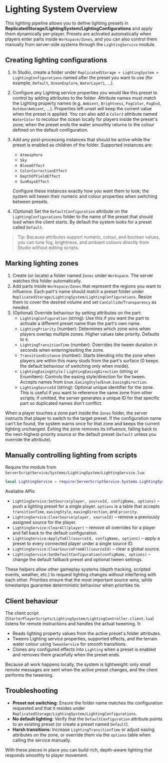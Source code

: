 # Lighting System Overview

This lighting pipeline allows you to define lighting presets in **ReplicatedStorage/LightingSystem/LightingConfigurations** and apply them dynamically per-player. Presets are activated automatically when players enter parts inside `Workspace/Zones`, and you can also control them manually from server-side systems through the `LightingService` module.

## Creating lighting configurations

1. In Studio, create a folder under `ReplicatedStorage > LightingSystem > LightingConfigurations` named after the preset you want to use (for example, `Default`, `OceanExplore`, `WaterLayer1`, ...).
2. Configure any Lighting service properties you would like this preset to control by adding attributes to the folder. Attribute names must match the Lighting property names (e.g. `Ambient`, `Brightness`, `FogColor`, `FogEnd`, `OutdoorAmbient`, ...). Properties left unset will keep the current value when the preset is applied. You can also add a `Color3` attribute named `WaterColor` to recolour the ocean locally for players inside the preset's zone; when the preset ends the water smoothly returns to the colour defined on the default configuration.
3. Add any post-processing instances that should be active while the preset is enabled as children of the folder. Supported instances are:
   - `Atmosphere`
   - `Sky`
   - `BloomEffect`
   - `ColorCorrectionEffect`
   - `DepthOfFieldEffect`
   - `SunRaysEffect`

   Configure these instances exactly how you want them to look; the system will tween their numeric and colour properties when switching between presets.
4. (Optional) Set the `DefaultConfiguration` attribute on the `LightingConfigurations` folder to the name of the preset that should load when the client starts. By default the system looks for a preset called `Default`.

> Tip: Because attributes support numeric, colour, and boolean values, you can tune fog, brightness, and ambient colours directly from Studio without editing scripts.

## Marking lighting zones

1. Create (or locate) a folder named `Zones` under `Workspace`. The server watches this folder automatically.
2. Add parts inside `Workspace/Zones` that represent the regions you want to influence. Each part's name should match a preset folder under `ReplicatedStorage/LightingSystem/LightingConfigurations`. Resize them to cover the desired volume and set `CanCollide`/`Transparency` as needed.
3. (Optional) Override behaviour by setting attributes on the part:
   - `LightingConfiguration` (string): Use this if you want the part to activate a different preset name than the part's own name.
   - `LightingPriority` (number): Determines which zone wins when players overlap multiple zones. Higher values take priority. Defaults to `0`.
   - `LightingTransitionTime` (number): Overrides the tween duration in seconds when entering/exiting the zone.
   - `TransitionDistance` (number): Starts blending into the zone when players are within this many studs from the part's surface (0 keeps the default behaviour of switching only when inside).
   - `LightingEasingStyle` / `LightingEasingDirection` (string or EnumItem): Controls the easing style/direction for the tween. Accepts names from `Enum.EasingStyle`/`Enum.EasingDirection`.
   - `LightingSourceId` (string): Optional unique identifier for the zone. This is useful if you want to reference the same zone from other scripts; if omitted, the server generates a unique ID for that specific part so duplicated names don't conflict.

When a player touches a zone part inside the `Zones` folder, the server instructs that player to switch to the target preset. If the configuration name can't be found, the system warns once for that zone and keeps the current lighting unchanged. Exiting the zone removes its influence, falling back to the next-highest-priority source or the default preset (`Default` unless you override the attribute).

## Manually controlling lighting from scripts

Require the module from `ServerScriptService/Systems/LightingSystem/LightingService.lua`:

```lua
local LightingService = require(ServerScriptService.Systems.LightingSystem.LightingService)
```

Available APIs:

- `LightingService:SetSource(player, sourceId, configName, options)` – push a lighting preset for a single player. `options` is a table that accepts `transitionTime`, `easingStyle`, `easingDirection`, and `priority`.
- `LightingService:ClearSource(player, sourceId)` – remove a previously assigned source for the player.
- `LightingService:ClearAll(player)` – remove all overrides for a player and fall back to the default configuration.
- `LightingService:ApplyToAll(sourceId, configName, options)` – apply a preset to every connected player under a single source ID.
- `LightingService:ClearSourceFromAll(sourceId)` – clear a global source.
- `LightingService:SetDefaultConfiguration(configName, options)` – change the default fallback preset and optional tween settings.

These helpers allow other gameplay systems (depth tracking, scripted events, weather, etc.) to request lighting changes without interfering with each other. Priorities ensure that the most important source wins, while timestamps guarantee deterministic behaviour when priorities tie.

## Client behaviour

The client script (`StarterPlayerScripts/LightingSystem/LightingController.client.lua`) listens for remote instructions and handles the actual tweening. It:

- Reads lighting property values from the active preset's folder attributes.
- Tweens Lighting service properties, supported effects, and the terrain water colour using `TweenService` for smooth transitions.
- Clones any configured effects into `Lighting` when a preset is enabled and removes them gracefully when the preset ends.

Because all work happens locally, the system is lightweight: only small remote messages are sent when the active preset changes, and the client performs the tweening.

## Troubleshooting

- **Preset not switching:** Ensure the folder name matches the configuration requested and that it resides under `ReplicatedStorage/LightingSystem/LightingConfigurations`.
- **No default lighting:** Verify that the `DefaultConfiguration` attribute points to an existing preset (or create a preset named `Default`).
- **Harsh transitions:** Increase `LightingTransitionTime` or adjust easing attributes on the zone, or override them via the `options` table when calling the service manually.

With these pieces in place you can build rich, depth-aware lighting that responds smoothly to player movement.

